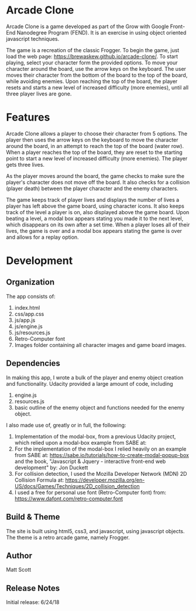 # **Arcade Clone**

Arcade Clone is a game developed as part of the Grow with Google Front-End Nanodegree Program (FEND).  It is an exercise in using object oriented javascript techniques.

The game is a recreation of the classic Frogger.  To begin the game, just load the web page: https://brewaskew.github.io/arcade-clone/.
To start playing, select your character form the provided options.  To move your character around the board, use the arrow keys on the keyboard.  The user moves their character from the bottom of the board to the top of the board, while avoiding enemies.  Upon reaching the top of the board, the player resets and starts a new level of increased difficulty (more enemies), until all three player lives are gone.

# **Features**

Arcade Clone allows a player to choose their character from 5 options.  The player then uses the arrow keys on the keyboard to move the character around the board, in an attempt to reach the top of the board (water row).  When a player reaches the top of the board, they are reset to the starting point to start a new level of increased difficulty (more enemies).  The player gets three lives.

As the player moves around the board, the game checks to make sure the player's character does not move off the board.  It also checks for a collision (player death) between the player character and the enemy characters.

The game keeps track of player lives and displays the number of lives a player has left above the game board, using character icons.  It also keeps track of the level a player is on, also displayed above the game board.  Upon beating a level, a modal box appears stating you made it to the next level, which disappears on its own after a set time.  When a player loses all of their lives, the game is over and a modal box appears stating the game is over and allows for a replay option.

# **Development**

## Organization

The app consists of:
1. index.html
2. css/app.css
3. js/app.js
4. js/engine.js
5. js/resources.js
6. Retro-Computer font
7. Images folder containing all character images and game board images.

## Dependencies
In making this app, I wrote a bulk of the player and enemy object creation and functionality.  Udacity provided a large amount of code, including 
1. engine.js
2. resources.js
3. basic outline of the enemy object and functions needed for the enemy object.

I also made use of, greatly or in full, the following:

1. Implementation of the modal-box, from a previous Udacity project, which relied upon a modal-box example from SABE at: 
2. For the implementation of the modal-box I relied heavily on an example from SABE at: https://sabe.io/tutorials/how-to-create-modal-popup-box and the book, "Javascript & Jquery - interactive front-end web development" by: Jon Duckett
3. For collision detection, I used the Mozilla Developer Network (MDN) 2D Collision Formula at: https://developer.mozilla.org/en-US/docs/Games/Techniques/2D_collision_detection 
4. I used a free for personal use font (Retro-Computer font) from: https://www.dafont.com/retro-computer.font

## Build & Theme
The site is built using html5, css3, and javascript, using javascript objects.  The theme is a retro arcade game, namely Frogger.

## **Author**
Matt Scott

## **Release Notes**
Initial release: 6/24/18
